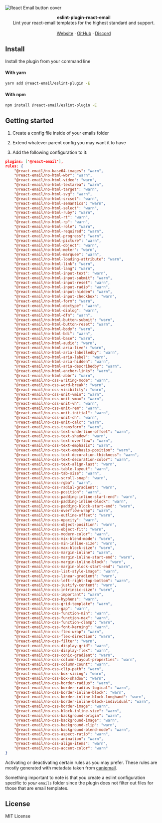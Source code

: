 ![React Email button cover](https://react.email/static/covers/render.png)

<div align="center"><strong>eslint-plugin-react-email</strong></div>
<div align="center">Lint your react-email templates for the highest standard and support.</div>
<br />
<div align="center">
<a href="https://react.email">Website</a> 
<span> · </span>
<a href="https://github.com/resendlabs/react-email">GitHub</a> 
<span> · </span>
<a href="https://react.email/discord">Discord</a>
</div>

## Install

Install the plugin from your command line

#### With yarn

```sh
yarn add @react-email/eslint-plugin -E
```

#### With npm

```sh
npm install @react-email/eslint-plugin -E
```

## Getting started

1. Create a config file inside of your emails folder

2. Extend whatever parent config you may want it to have

3. Add the following configuration to it:

```json
plugins: ['@react-email'],
rules: {
    "@react-email/no-base64-images": "warn",
    "@react-email/no-html-wbr": "warn",
    "@react-email/no-html-video": "warn",
    "@react-email/no-html-textarea": "warn",
    "@react-email/no-html-target": "warn",
    "@react-email/no-html-svg": "warn",
    "@react-email/no-html-srcset": "warn",
    "@react-email/no-html-semantics": "warn",
    "@react-email/no-html-select": "warn",
    "@react-email/no-html-ruby": "warn",
    "@react-email/no-html-rt": "warn",
    "@react-email/no-html-rp": "warn",
    "@react-email/no-html-role": "warn",
    "@react-email/no-html-required": "warn",
    "@react-email/no-html-progress": "warn",
    "@react-email/no-html-picture": "warn",
    "@react-email/no-html-object": "warn",
    "@react-email/no-html-meter": "warn",
    "@react-email/no-html-marquee": "warn",
    "@react-email/no-html-loading-attribute": "warn",
    "@react-email/no-html-link": "warn",
    "@react-email/no-html-lang": "warn",
    "@react-email/no-html-input-text": "warn",
    "@react-email/no-html-input-submit": "warn",
    "@react-email/no-html-input-reset": "warn",
    "@react-email/no-html-input-radio": "warn",
    "@react-email/no-html-input-hidden": "warn",
    "@react-email/no-html-input-checkbox": "warn",
    "@react-email/no-html-form": "warn",
    "@react-email/no-html-doctype": "warn",
    "@react-email/no-html-dialog": "warn",
    "@react-email/no-html-dfn": "warn",
    "@react-email/no-html-button-submit": "warn",
    "@react-email/no-html-button-reset": "warn",
    "@react-email/no-html-body": "warn",
    "@react-email/no-html-bdi": "warn",
    "@react-email/no-html-base": "warn",
    "@react-email/no-html-audio": "warn",
    "@react-email/no-html-aria-live": "warn",
    "@react-email/no-html-aria-labelledby": "warn",
    "@react-email/no-html-aria-label": "warn",
    "@react-email/no-html-aria-hidden": "warn",
    "@react-email/no-html-aria-describedby": "warn",
    "@react-email/no-html-anchor-links": "warn",
    "@react-email/no-html-abbr": "warn",
    "@react-email/no-css-writing-mode": "warn",
    "@react-email/no-css-word-break": "warn",
    "@react-email/no-css-visibility": "warn",
    "@react-email/no-css-unit-vmin": "warn",
    "@react-email/no-css-unit-vmax": "warn",
    "@react-email/no-css-unit-vh": "warn",
    "@react-email/no-css-unit-rem": "warn",
    "@react-email/no-css-unit-initial": "warn",
    "@react-email/no-css-unit-ch": "warn",
    "@react-email/no-css-unit-calc": "warn",
    "@react-email/no-css-transform": "warn",
    "@react-email/no-css-text-underline-offset": "warn",
    "@react-email/no-css-text-shadow": "warn",
    "@react-email/no-css-text-overflow": "warn",
    "@react-email/no-css-text-emphasis": "warn",
    "@react-email/no-css-text-emphasis-position": "warn",
    "@react-email/no-css-text-decoration-thickness": "warn",
    "@react-email/no-css-text-decoration-color": "warn",
    "@react-email/no-css-text-align-last": "warn",
    "@react-email/no-css-table-layout": "warn",
    "@react-email/no-css-tab-size": "warn",
    "@react-email/no-css-scroll-snap": "warn",
    "@react-email/no-css-rgba": "warn",
    "@react-email/no-css-radial-gradient": "warn",
    "@react-email/no-css-position": "warn",
    "@react-email/no-css-padding-inline-start-end": "warn",
    "@react-email/no-css-padding-inline-block": "warn",
    "@react-email/no-css-padding-block-start-end": "warn",
    "@react-email/no-css-overflow-wrap": "warn",
    "@react-email/no-css-outline-offset": "warn",
    "@react-email/no-css-opacity": "warn",
    "@react-email/no-css-object-position": "warn",
    "@react-email/no-css-object-fit": "warn",
    "@react-email/no-css-modern-color": "warn",
    "@react-email/no-css-mix-blend-mode": "warn",
    "@react-email/no-css-min-inline-size": "warn",
    "@react-email/no-css-max-block-size": "warn",
    "@react-email/no-css-margin-inline": "warn",
    "@react-email/no-css-margin-inline-start-end": "warn",
    "@react-email/no-css-margin-inline-block": "warn",
    "@react-email/no-css-margin-block-start-end": "warn",
    "@react-email/no-css-list-style-image": "warn",
    "@react-email/no-css-linear-gradient": "warn",
    "@react-email/no-css-left-right-top-bottom": "warn",
    "@react-email/no-css-justify-content": "warn",
    "@react-email/no-css-intrinsic-size": "warn",
    "@react-email/no-css-important": "warn",
    "@react-email/no-css-hyphens": "warn",
    "@react-email/no-css-grid-template": "warn",
    "@react-email/no-css-gap": "warn",
    "@react-email/no-css-function-min": "warn",
    "@react-email/no-css-function-max": "warn",
    "@react-email/no-css-function-clamp": "warn",
    "@react-email/no-css-font-kerning": "warn",
    "@react-email/no-css-flex-wrap": "warn",
    "@react-email/no-css-flex-direction": "warn",
    "@react-email/no-css-filter": "warn",
    "@react-email/no-css-display-grid": "warn",
    "@react-email/no-css-display-flex": "warn",
    "@react-email/no-css-conic-gradient": "warn",
    "@react-email/no-css-column-layout-properties": "warn",
    "@react-email/no-css-column-count": "warn",
    "@react-email/no-css-clip-path": "warn",
    "@react-email/no-css-box-sizing": "warn",
    "@react-email/no-css-box-shadow": "warn",
    "@react-email/no-css-border-radius": "warn",
    "@react-email/no-css-border-radius-logical": "warn",
    "@react-email/no-css-border-inline-block": "warn",
    "@react-email/no-css-border-inline-block-longhand": "warn",
    "@react-email/no-css-border-inline-block-individual": "warn",
    "@react-email/no-css-border-image": "warn",
    "@react-email/no-css-block-inline-size": "warn",
    "@react-email/no-css-background-origin": "warn",
    "@react-email/no-css-background-image": "warn",
    "@react-email/no-css-background-clip": "warn",
    "@react-email/no-css-background-blend-mode": "warn",
    "@react-email/no-css-aspect-ratio": "warn",
    "@react-email/no-css-animation": "warn",
    "@react-email/no-css-align-items": "warn",
    "@react-email/no-css-accent-color": "warn"
}
```

Activating or deactivating certain rules as you may prefer.
These rules are mostly generated with metadata taken from [caniemail](https://www.caniemail.com/).

Something important to note is that you create a eslint configuration
specific to *your* `emails` folder since the plugin does not filter out files
for those that are email templates.

## License

MIT License
